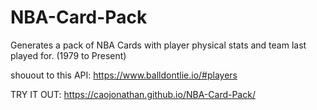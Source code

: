 # NBA-Card-Pack
Generates a pack of NBA Cards with player physical stats and team last played for. (1979 to Present)

shouout to this API: https://www.balldontlie.io/#players

TRY IT OUT: https://caojonathan.github.io/NBA-Card-Pack/

